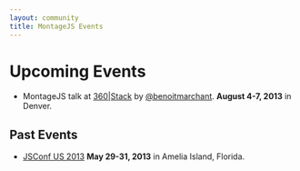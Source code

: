 ```yaml
---
layout: community
title: MontageJS Events
---
```


# Upcoming Events

* MontageJS talk at [360|Stack](http://www.360stack.com/) by [@benoitmarchant](https://twitter.com/benoitmarchant). __August 4-7, 2013__ in Denver.


## Past Events

* [JSConf US 2013](http://2013.jsconf.us/) __May 29-31, 2013__ in Amelia Island, Florida.
